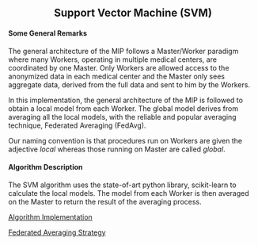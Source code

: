 <b><h2><center>Support Vector Machine (SVM)</center></h1></b>

<b><h4> Some General Remarks </h4></b>
The general architecture of the MIP follows a Master/Worker paradigm where many Workers, operating in multiple medical centers, are coordinated by one Master. Only Workers are allowed access to the anonymized data in each medical center and the Master only sees aggregate data, derived from the full data and sent to him by the Workers.

In this implementation, the general architecture of the MIP is followed to obtain a local model from each Worker. The global model derives from averaging all the local models, with the reliable and popular averaging technique, Federated Averaging (FedAvg).

Our naming convention is that procedures run on Workers are given the adjective _local_ whereas those running on Master are called _global_.

<b><h4>Algorithm Description</b></h4>

The SVM algorithm uses the state-of-art python library, scikit-learn to calculate the local models. The model from each Worker is then averaged on the Master to return the result of the averaging process.

[Algorithm Implementation](../../exareme2/algorithms/svm_scikit.py)

[Federated Averaging Strategy](../../exareme2/algorithms/fedaverage.py)
